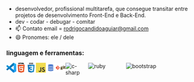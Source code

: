 - desenvolvedor, profissional multitarefa, que consegue transitar entre projetos de desenvolvimento Front-End e Back-End.
- dev - codar - debugar - comitar
- 📫 Contato email = rodrigocandidoaguiar@gmail.com
- 😄 Pronomes: ele / dele
### linguagem e ferramentas:
<img align="left" alt="Visual Studio Code" width="26px" src="https://raw.githubusercontent.com/github/explore/80688e429a7d4ef2fca1e82350fe8e3517d3494d/topics/visual-studio-code/visual-studio-code.png" />
<img align="left" alt="HTML5" width="26px" src="https://raw.githubusercontent.com/github/explore/80688e429a7d4ef2fca1e82350fe8e3517d3494d/topics/html/html.png" />
<img align="left" alt="CSS3" width="26px" src="https://raw.githubusercontent.com/github/explore/80688e429a7d4ef2fca1e82350fe8e3517d3494d/topics/css/css.png" />
<img align="left" alt="JavaScript" width="26px" src="https://raw.githubusercontent.com/github/explore/80688e429a7d4ef2fca1e82350fe8e3517d3494d/topics/javascript/javascript.png" />
<img align="left" alt="SQL" width="26px" src="https://raw.githubusercontent.com/github/explore/80688e429a7d4ef2fca1e82350fe8e3517d3494d/topics/sql/sql.png" />
<img align="left" alt="Git" width="26px" src="https://raw.githubusercontent.com/github/explore/80688e429a7d4ef2fca1e82350fe8e3517d3494d/topics/git/git.png" />
<img align="left" alt="c-sharp" width="60px" src="https://img.shields.io/badge/C%23-239120?style=for-the-badge&logo=c-sharp&logoColor=white"/>
<img align="left" alt="ruby" width="100px" 
src="https://img.shields.io/badge/ruby-?style=for-the-badge&logo=ruby&logoColor=white"/>
<img align="left" alt="bootstrap" width="100px" src="https://img.shields.io/badge/Bootstrap-563D7C?style=for-the-badge&logo=bootstrap&logoColor=white"/>


